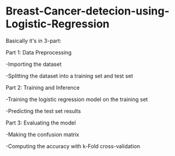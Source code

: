 # Breast-Cancer-detecion-using-Logistic-Regression

Basically it's in 3-part:

Part 1: Data Preprocessing

  -Importing the dataset
  
  -Splitting the dataset into a training set and test set
  
Part 2: Training and Inference

  -Training the logistic regression model on the training set
  
  -Predicting the test set results
  
Part 3: Evaluating the model

  -Making the confusion matrix
  
  -Computing the accuracy with k-Fold cross-validation
